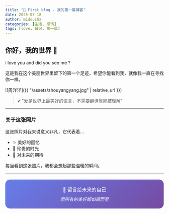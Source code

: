 ```yaml
---
title: "💖 First blog - 我的第一篇博客"
date: 2025-07-18
author: midouzha
categories: [生活, 感情]
tags: [love, 日记, 第一篇]
---
```


## 你好，我的世界 🌟

i love you and did you see me ?

这是我在这个美丽世界里留下的第一个足迹，希望你能看到我，就像我一直在寻找你一样。

![周洋洋]({{ "/assets/zhouyangyang.jpg" | relative_url }})

> 💕 "爱是世界上最美好的语言，不需要翻译就能被理解"

---

### 关于这张照片

这张照片对我来说意义非凡，它代表着...

- ✨ 美好的回忆
- 💝 珍贵的时光  
- 🌈 对未来的期待

每当看到这张照片，我都会想起那些温暖的瞬间。

---

<div style="text-align: center; padding: 20px; background: linear-gradient(135deg, #667eea 0%, #764ba2 100%); border-radius: 15px; color: white; margin: 20px 0;">
  <p style="margin: 0; font-size: 1.1em;">💌 留言给未来的自己</p>
  <p style="margin: 10px 0 0 0; font-style: italic;">愿所有的美好都如期而至</p>
</div>
